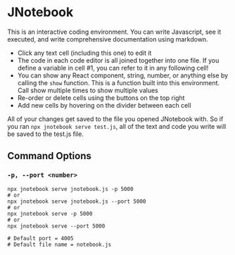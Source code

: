 # JNotebook

This is an interactive coding environment. You can write Javascript, see it executed, and write comprehensive documentation using markdown.

- Click any text cell (including this one) to edit it
- The code in each code editor is all joined together into one file. If you define a variable in cell #1, you can refer to it in any following cell!
- You can show any React component, string, number, or anything else by calling the `show` function. This is a function built into this environment. Call show multiple times to show multiple values
- Re-order or delete cells using the buttons on the top right
- Add new cells by hovering on the divider between each cell

All of your changes get saved to the file you opened JNotebook with. So if you ran `npx jnotebook serve test.js`, all of the text and code you write will be saved to the test.js file.

## Command Options

### `-p, --port <number>`

```
npx jnotebook serve jnotebook.js -p 5000
# or
npx jnotebook serve jnotebook.js --port 5000
# or
npx jnotebook serve -p 5000
# or
npx jnotebook serve --port 5000

# Default port = 4005
# Default file name = notebook.js
```
